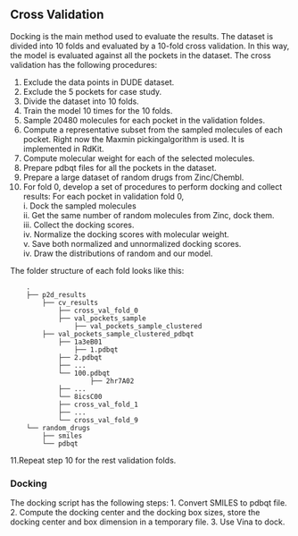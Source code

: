 ## Cross Validation
Docking is the main method used to evaluate the results. The dataset is divided into 10 folds and evaluated by a 10-fold cross validation. In this way, the model is evaluated against all the pockets in the dataset. The cross validation has the following procedures:
	
1. Exclude the data points in DUDE dataset. 
2. Exclude the 5 pockets for case study.
3. Divide the dataset into 10 folds.
4. Train the model 10 times for the 10 folds.
5. Sample 20480 molecules for each pocket in the validation foldes.
6. Compute a representative subset from the sampled molecules of each pocket. Right now the Maxmin pickingalgorithm is used. It is implemented in RdKit. 
7. Compute molecular weight for each of the selected molecules.
8. Prepare pdbqt files for all the pockets in the dataset.
9. Prepare a large dataset of random drugs from Zinc/Chembl.
10. For fold 0, develop a set of procedures to perform docking and collect results:
For each pocket in validation fold 0,   
	i. Dock the sampled molecules    
	ii. Get the same number of random molecules from Zinc, dock them.   
	iii. Collect the docking scores.    
	iv. Normalize the docking scores with molecular weight.   
	v. Save both normalized and unnormalized docking scores.      
	iv. Draw the distributions of random and our model.   

The folder structure of each fold looks like this:
```
    .
    ├── p2d_results      
        ├── cv_results
            ├── cross_val_fold_0
	        ├── val_pockets_sample
                ├── val_pockets_sample_clustered
		├── val_pockets_sample_clustered_pdbqt
		    ├── 1a3eB01
		        ├── 1.pdbqt
			├── 2.pdbqt
			├── ...
			└── 100.pdbqt
                    ├── 2hr7A02
		    ├── ...
		    └── 8icsC00
            ├── cross_val_fold_1
            ├── ...
            └── cross_val_fold_9
	└── random_drugs
	    ├── smiles
	    └── pdbqt
```

11.Repeat step 10 for the rest validation folds.

### Docking
The docking script has the following steps:
	1. Convert SMILES to pdbqt file.
	2. Compute the docking center and the docking box sizes, store the docking center and box dimension in a temporary file.
    3. Use Vina to dock.
